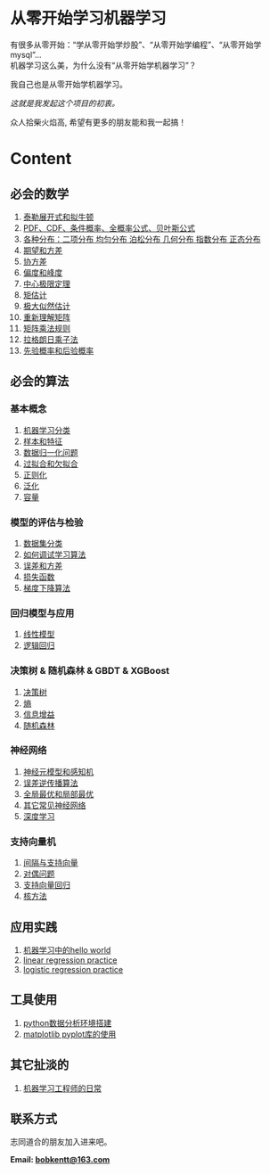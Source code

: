 # 从零开始学习机器学习

有很多从零开始：“学从零开始学炒股”、“从零开始学编程”、“从零开始学mysql”...    
机器学习这么美，为什么没有“从零开始学机器学习”？

我自己也是从零开始学机器学习。

*这就是我发起这个项目的初衷。*

众人拾柴火焰高, 希望有更多的朋友能和我一起搞！

# Content
## 必会的数学

1. [泰勒展开式和拟牛顿](https://github.com/bobkentt/Learning-machine-from-scratch-/blob/master/math_base/taylor.md)
2. [PDF、CDF、条件概率、全概率公式、贝叶斯公式](https://github.com/bobkentt/Learning-machine-from-scratch-/blob/master/math_base/bayes.md)
3. [各种分布：二项分布 均匀分布 泊松分布 几何分布 指数分布 正态分布](https://github.com/bobkentt/Learning-machine-from-scratch-/blob/master/math_base/distribution.md)
4. [期望和方差](https://github.com/bobkentt/Learning-machine-from-scratch-/blob/master/math_base/expectation_variance.md)
5. [协方差](https://github.com/bobkentt/Learning-machine-from-scratch-/blob/master/math_base/cov.md)
6. [偏度和峰度](https://github.com/bobkentt/Learning-machine-from-scratch-/blob/master/math_base/skewness.md)
7. [中心极限定理](https://github.com/bobkentt/Learning-machine-from-scratch-/blob/master/math_base/central_limit.md)
8. [矩估计](https://github.com/bobkentt/Learning-machine-from-scratch-/blob/master/math_base/moment_estimation.md)
9. [极大似然估计](https://github.com/bobkentt/Learning-machine-from-scratch-/blob/master/math_base/MLE.md)
10. [重新理解矩阵](https://github.com/bobkentt/Learning-machine-from-scratch-/blob/master/math_base/matrix.md)
11. [矩阵乘法规则](https://github.com/bobkentt/Learning-machine-from-scratch-/blob/master/math_base/matrix_multi.md)
12. [拉格朗日乘子法](https://github.com/bobkentt/Learning-machine-from-scratch-/blob/master/math_base/Lagrange.md)
13. [先验概率和后验概率](https://github.com/bobkentt/Learning-machine-from-scratch-/blob/master/math_base/Prior_probability.md)

## 必会的算法
### 基本概念
1. [机器学习分类](https://github.com/bobkentt/Learning-machine-from-scratch-/blob/master/alg_base/the_division_of_ml.md)
2. [样本和特征](https://github.com/bobkentt/Learning-machine-from-scratch-/blob/master/alg_base/sample_feature_label.md)
3. [数据归一化问题](https://github.com/bobkentt/Learning-machine-from-scratch-/blob/master/alg_base/data_normalization.md)
4. [过拟合和欠拟合](https://github.com/bobkentt/Learning-machine-from-scratch-/blob/master/alg_base/underfitting_vs_overfitting.md)
5. [正则化](https://github.com/bobkentt/Learning-machine-from-scratch-/blob/master/alg_base/normalization.md)
6. [泛化](https://github.com/bobkentt/Learning-machine-from-scratch-/blob/master/alg_base/generalization.md)
7. [容量](https://github.com/bobkentt/Learning-machine-from-scratch-/blob/master/alg_base/Capacity.md)

### 模型的评估与检验
1. [数据集分类](https://github.com/bobkentt/Learning-machine-from-scratch-/blob/master/alg_base/dataset_classification.md)
2. [如何调试学习算法](https://github.com/bobkentt/Learning-machine-from-scratch-/blob/master/alg_base/debug_ml_alg.md)
3. [误差和方差](https://github.com/bobkentt/Learning-machine-from-scratch-/blob/master/alg_base/Error%26variance.md)
4. [损失函数](https://github.com/bobkentt/Learning-machine-from-scratch-/blob/master/alg_base/loss_function.md)
5. [梯度下降算法](https://github.com/bobkentt/Learning-machine-from-scratch-/blob/master/alg_base/gradient_descent.md)

### 回归模型与应用
1. [线性模型](https://github.com/bobkentt/Learning-machine-from-scratch-/blob/master/alg_base/linear_regression_model.md)
2. [逻辑回归](https://github.com/bobkentt/Learning-machine-from-scratch-/blob/master/alg_base/logisticRegression.md)

### 决策树 & 随机森林 & GBDT & XGBoost
1. [决策树](http://blog.csdn.net/nieson2012/article/details/51314873)
2. [熵](https://github.com/bobkentt/Learning-machine-from-scratch-/blob/master/alg_base/Entropy.md)
3. [信息增益](https://github.com/bobkentt/Learning-machine-from-scratch-/blob/master/alg_base/InformationGain.md)
4. [随机森林](https://github.com/bobkentt/Learning-machine-from-scratch-/blob/master/alg_base/RandomForest.md)

### 神经网络
1. [神经元模型和感知机](https://github.com/bobkentt/Learning-machine-from-scratch-/blob/master/alg_base/neural_network.md)
2. [误差逆传播算法](https://github.com/bobkentt/Learning-machine-from-scratch-/blob/master/alg_base/BackPropagation.md)
3. [全局最优和局部最优]()
4. [其它常见神经网络]()
5. [深度学习]()

### 支持向量机
1. [间隔与支持向量]()
2. [对偶问题]()
3. [支持向量回归]()
4. [核方法]()


## 应用实践
1. [机器学习中的hello world](https://github.com/bobkentt/Learning-machine-from-scratch-/blob/master/practice/ml-hello-world-program.md)
2. [linear regression practice](https://github.com/bobkentt/Learning-machine-from-scratch-/blob/master/practice/linear-regression-practice.md)
3. [logistic regression practice](https://github.com/bobkentt/Learning-machine-from-scratch-/blob/master/practice/logistic-regression-practice.md)


## 工具使用
1. [python数据分析环境搭建](https://github.com/bobkentt/Learning-machine-from-scratch-/blob/master/practice/python-environment-install.md)
2. [matplotlib pyplot库的使用](https://github.com/bobkentt/Learning-machine-from-scratch-/blob/master/practice/matplotlib_pyplot/content.md)

## 其它扯淡的
1. [机器学习工程师的日常](https://github.com/bobkentt/Learning-machine-from-scratch-/blob/master/funny/major_task.md)


## 联系方式
志同道合的朋友加入进来吧。

**Email:   bobkentt@163.com**
